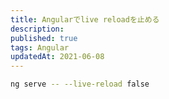 ```yaml
---
title: Angularでlive reloadを止める
description: 
published: true
tags: Angular
updatedAt: 2021-06-08
---
```


```sh
ng serve -- --live-reload false 
```
